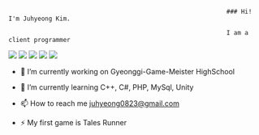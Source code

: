                                                                 ### Hi! I'm Juhyeong Kim.

                                                                I am a client programmer
                                                                

<img src="https://img.shields.io/badge/Unity-FFFFFF?style=for-the-badge&logo=Unity&logoColor=black"> <img src="https://img.shields.io/badge/C++-00599C?style=for-the-badge&logo=Cplusplus&logoColor=black"> <img src="https://img.shields.io/badge/C Sharp-239120?style=for-the-badge&logo=C Sharp&logoColor=black">  <img src="https://img.shields.io/badge/PHP-777BB4?style=for-the-badge&logo=PHP&logoColor=black">  <img src="https://img.shields.io/badge/MySQL-4479A1?style=for-the-badge&logo=MySQL&logoColor=black">


* 🏫 I’m currently working on Gyeonggi-Game-Meister HighSchool

* 🌱 I’m currently learning C++, C#, PHP, MySql, Unity

* 📫 How to reach me juhyeong0823@gmail.com

* ⚡ My first game is  Tales Runner
